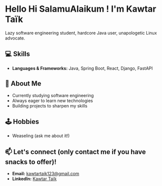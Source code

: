 # Hello Hi SalamuAlaikum ! I'm Kawtar Taïk 

Lazy software engineering student, hardcore Java user, unapologetic Linux advocate.

## 💻 Skills
- **Languages & Frameworks:** Java, Spring Boot, React, Django, FastAPI

## 🌱 About Me
- Currently studying software engineering
- Always eager to learn new technologies
- Building projects to sharpen my skills

## 🕹️ Hobbies
- Weaseling (ask me about it!)

## 📫 Let's connect (only contact me if you have snacks to offer)! 
- **Email:** kawtartaik123@gmail.com
- **LinkedIn:** [Kawtar Taïk](https://www.linkedin.com/in/kawtar-ta%C3%AFk-7544a11b9/)
  
